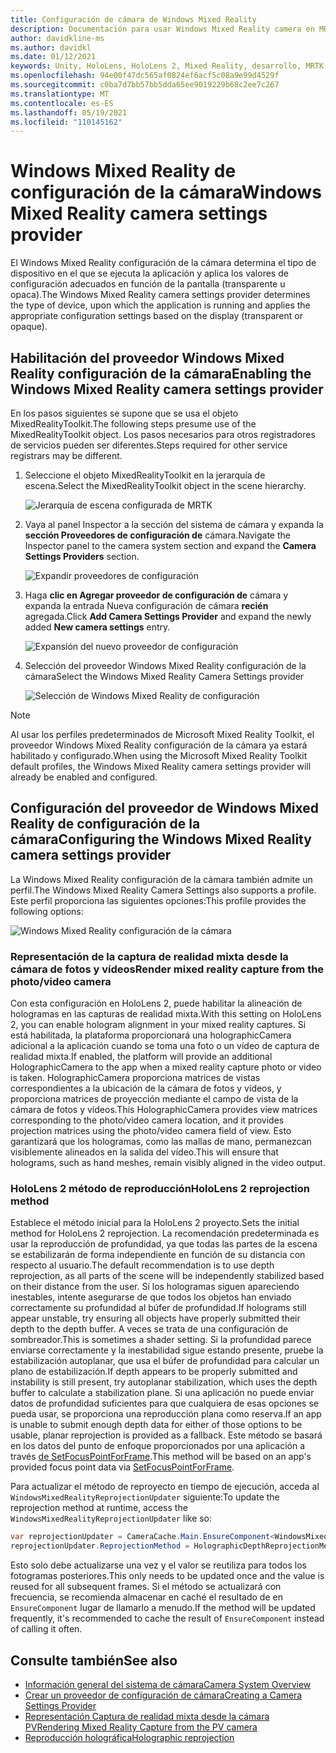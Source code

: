```yaml
---
title: Configuración de cámara de Windows Mixed Reality
description: Documentación para usar Windows Mixed Reality camera en MRTK
author: davidkline-ms
ms.author: davidkl
ms.date: 01/12/2021
keywords: Unity, HoloLens, HoloLens 2, Mixed Reality, desarrollo, MRTK, cámara,
ms.openlocfilehash: 94e00f47dc565af0824ef6acf5c08a9e99d4529f
ms.sourcegitcommit: c0ba7d7bb57bb5dda65ee9019229b68c2ee7c267
ms.translationtype: MT
ms.contentlocale: es-ES
ms.lasthandoff: 05/19/2021
ms.locfileid: "110145162"
---
```

# <a name="windows-mixed-reality-camera-settings-provider"></a><span data-ttu-id="c46d0-104">Windows Mixed Reality de configuración de la cámara</span><span class="sxs-lookup"><span data-stu-id="c46d0-104">Windows Mixed Reality camera settings provider</span></span>

<span data-ttu-id="c46d0-105">El Windows Mixed Reality configuración de la cámara determina el tipo de dispositivo en el que se ejecuta la aplicación y aplica los valores de configuración adecuados en función de la pantalla (transparente u opaca).</span><span class="sxs-lookup"><span data-stu-id="c46d0-105">The Windows Mixed Reality camera settings provider determines the type of device, upon which the application is running and applies the appropriate configuration settings based on the display (transparent or opaque).</span></span>

## <a name="enabling-the-windows-mixed-reality-camera-settings-provider"></a><span data-ttu-id="c46d0-106">Habilitación del proveedor Windows Mixed Reality configuración de la cámara</span><span class="sxs-lookup"><span data-stu-id="c46d0-106">Enabling the Windows Mixed Reality camera settings provider</span></span>

<span data-ttu-id="c46d0-107">En los pasos siguientes se supone que se usa el objeto MixedRealityToolkit.</span><span class="sxs-lookup"><span data-stu-id="c46d0-107">The following steps presume use of the MixedRealityToolkit object.</span></span> <span data-ttu-id="c46d0-108">Los pasos necesarios para otros registradores de servicios pueden ser diferentes.</span><span class="sxs-lookup"><span data-stu-id="c46d0-108">Steps required for other service registrars may be different.</span></span>

1. <span data-ttu-id="c46d0-109">Seleccione el objeto MixedRealityToolkit en la jerarquía de escena.</span><span class="sxs-lookup"><span data-stu-id="c46d0-109">Select the MixedRealityToolkit object in the scene hierarchy.</span></span>

    ![Jerarquía de escena configurada de MRTK](../images/MRTK_ConfiguredHierarchy.png)

2. <span data-ttu-id="c46d0-111">Vaya al panel Inspector a la sección del sistema de cámara y expanda la **sección Proveedores de configuración de** cámara.</span><span class="sxs-lookup"><span data-stu-id="c46d0-111">Navigate the Inspector panel to the camera system section and expand the **Camera Settings Providers** section.</span></span>

    ![Expandir proveedores de configuración](../images/camera-system/ExpandProviders.png)

3. <span data-ttu-id="c46d0-113">Haga **clic en Agregar proveedor de configuración de** cámara y expanda la entrada Nueva configuración de cámara **recién** agregada.</span><span class="sxs-lookup"><span data-stu-id="c46d0-113">Click **Add Camera Settings Provider** and expand the newly added **New camera settings** entry.</span></span>

    ![Expansión del nuevo proveedor de configuración](../images/camera-system/ExpandNewProvider.png)

4. <span data-ttu-id="c46d0-115">Selección del proveedor Windows Mixed Reality configuración de la cámara</span><span class="sxs-lookup"><span data-stu-id="c46d0-115">Select the Windows Mixed Reality Camera Settings provider</span></span>

    ![Selección de Windows Mixed Reality de configuración](../images/camera-system/SelectWindowsMixedRealitySettings.png)

> [!NOTE]
> <span data-ttu-id="c46d0-117">Al usar los perfiles predeterminados de Microsoft Mixed Reality Toolkit, el proveedor Windows Mixed Reality configuración de la cámara ya estará habilitado y configurado.</span><span class="sxs-lookup"><span data-stu-id="c46d0-117">When using the Microsoft Mixed Reality Toolkit default profiles, the Windows Mixed Reality camera settings provider will already be enabled and configured.</span></span>

## <a name="configuring-the-windows-mixed-reality-camera-settings-provider"></a><span data-ttu-id="c46d0-118">Configuración del proveedor de Windows Mixed Reality de configuración de la cámara</span><span class="sxs-lookup"><span data-stu-id="c46d0-118">Configuring the Windows Mixed Reality camera settings provider</span></span>

<span data-ttu-id="c46d0-119">La Windows Mixed Reality configuración de la cámara también admite un perfil.</span><span class="sxs-lookup"><span data-stu-id="c46d0-119">The Windows Mixed Reality Camera Settings also supports a profile.</span></span> <span data-ttu-id="c46d0-120">Este perfil proporciona las siguientes opciones:</span><span class="sxs-lookup"><span data-stu-id="c46d0-120">This profile provides the following options:</span></span>

![Windows Mixed Reality configuración de la cámara](../images/camera-system/WMRCameraSettingsProfile.png)

### <a name="render-mixed-reality-capture-from-the-photovideo-camera"></a><span data-ttu-id="c46d0-122">Representación de la captura de realidad mixta desde la cámara de fotos y vídeos</span><span class="sxs-lookup"><span data-stu-id="c46d0-122">Render mixed reality capture from the photo/video camera</span></span>

<span data-ttu-id="c46d0-123">Con esta configuración en HoloLens 2, puede habilitar la alineación de hologramas en las capturas de realidad mixta.</span><span class="sxs-lookup"><span data-stu-id="c46d0-123">With this setting on HoloLens 2, you can enable hologram alignment in your mixed reality captures.</span></span> <span data-ttu-id="c46d0-124">Si está habilitada, la plataforma proporcionará una holographicCamera adicional a la aplicación cuando se toma una foto o un vídeo de captura de realidad mixta.</span><span class="sxs-lookup"><span data-stu-id="c46d0-124">If enabled, the platform will provide an additional HolographicCamera to the app when a mixed reality capture photo or video is taken.</span></span> <span data-ttu-id="c46d0-125">HolographicCamera proporciona matrices de vistas correspondientes a la ubicación de la cámara de fotos y vídeos, y proporciona matrices de proyección mediante el campo de vista de la cámara de fotos y vídeos.</span><span class="sxs-lookup"><span data-stu-id="c46d0-125">This HolographicCamera provides view matrices corresponding to the photo/video camera location, and it provides projection matrices using the photo/video camera field of view.</span></span> <span data-ttu-id="c46d0-126">Esto garantizará que los hologramas, como las mallas de mano, permanezcan visiblemente alineados en la salida del vídeo.</span><span class="sxs-lookup"><span data-stu-id="c46d0-126">This will ensure that holograms, such as hand meshes, remain visibly aligned in the video output.</span></span>

### <a name="hololens-2-reprojection-method"></a><span data-ttu-id="c46d0-127">HoloLens 2 método de reproducción</span><span class="sxs-lookup"><span data-stu-id="c46d0-127">HoloLens 2 reprojection method</span></span>

<span data-ttu-id="c46d0-128">Establece el método inicial para la HoloLens 2 proyecto.</span><span class="sxs-lookup"><span data-stu-id="c46d0-128">Sets the initial method for HoloLens 2 reprojection.</span></span> <span data-ttu-id="c46d0-129">La recomendación predeterminada es usar la reproducción de profundidad, ya que todas las partes de la escena se estabilizarán de forma independiente en función de su distancia con respecto al usuario.</span><span class="sxs-lookup"><span data-stu-id="c46d0-129">The default recommendation is to use depth reprojection, as all parts of the scene will be independently stabilized based on their distance from the user.</span></span> <span data-ttu-id="c46d0-130">Si los hologramas siguen apareciendo inestables, intente asegurarse de que todos los objetos han enviado correctamente su profundidad al búfer de profundidad.</span><span class="sxs-lookup"><span data-stu-id="c46d0-130">If holograms still appear unstable, try ensuring all objects have properly submitted their depth to the depth buffer.</span></span> <span data-ttu-id="c46d0-131">A veces se trata de una configuración de sombreador.</span><span class="sxs-lookup"><span data-stu-id="c46d0-131">This is sometimes a shader setting.</span></span> <span data-ttu-id="c46d0-132">Si la profundidad parece enviarse correctamente y la inestabilidad sigue estando presente, pruebe la estabilización autoplanar, que usa el búfer de profundidad para calcular un plano de estabilización.</span><span class="sxs-lookup"><span data-stu-id="c46d0-132">If depth appears to be properly submitted and instability is still present, try autoplanar stabilization, which uses the depth buffer to calculate a stabilization plane.</span></span> <span data-ttu-id="c46d0-133">Si una aplicación no puede enviar datos de profundidad suficientes para que cualquiera de esas opciones se pueda usar, se proporciona una reproducción plana como reserva.</span><span class="sxs-lookup"><span data-stu-id="c46d0-133">If an app is unable to submit enough depth data for either of those options to be usable, planar reprojection is provided as a fallback.</span></span> <span data-ttu-id="c46d0-134">Este método se basará en los datos del punto de enfoque proporcionados por una aplicación a través [de SetFocusPointForFrame](https://docs.unity3d.com/ScriptReference/XR.WSA.HolographicSettings.SetFocusPointForFrame.html).</span><span class="sxs-lookup"><span data-stu-id="c46d0-134">This method will be based on an app's provided focus point data via [SetFocusPointForFrame](https://docs.unity3d.com/ScriptReference/XR.WSA.HolographicSettings.SetFocusPointForFrame.html).</span></span>

<span data-ttu-id="c46d0-135">Para actualizar el método de reproyecto en tiempo de ejecución, acceda al `WindowsMixedRealityReprojectionUpdater` siguiente:</span><span class="sxs-lookup"><span data-stu-id="c46d0-135">To update the reprojection method at runtime, access the `WindowsMixedRealityReprojectionUpdater` like so:</span></span>

```c#
var reprojectionUpdater = CameraCache.Main.EnsureComponent<WindowsMixedRealityReprojectionUpdater>();
reprojectionUpdater.ReprojectionMethod = HolographicDepthReprojectionMethod.AutoPlanar;
```

<span data-ttu-id="c46d0-136">Esto solo debe actualizarse una vez y el valor se reutiliza para todos los fotogramas posteriores.</span><span class="sxs-lookup"><span data-stu-id="c46d0-136">This only needs to be updated once and the value is reused for all subsequent frames.</span></span> <span data-ttu-id="c46d0-137">Si el método se actualizará con frecuencia, se recomienda almacenar en caché el resultado de en `EnsureComponent` lugar de llamarlo a menudo.</span><span class="sxs-lookup"><span data-stu-id="c46d0-137">If the method will be updated frequently, it's recommended to cache the result of `EnsureComponent` instead of calling it often.</span></span>

## <a name="see-also"></a><span data-ttu-id="c46d0-138">Consulte también</span><span class="sxs-lookup"><span data-stu-id="c46d0-138">See also</span></span>

- [<span data-ttu-id="c46d0-139">Información general del sistema de cámara</span><span class="sxs-lookup"><span data-stu-id="c46d0-139">Camera System Overview</span></span>](camera-system-overview.md)
- [<span data-ttu-id="c46d0-140">Crear un proveedor de configuración de cámara</span><span class="sxs-lookup"><span data-stu-id="c46d0-140">Creating a Camera Settings Provider</span></span>](create-settings-provider.md)
- [<span data-ttu-id="c46d0-141">Representación Captura de realidad mixta desde la cámara PV</span><span class="sxs-lookup"><span data-stu-id="c46d0-141">Rendering Mixed Reality Capture from the PV camera</span></span>](/windows/mixed-reality/mixed-reality-capture-for-developers#render-from-the-pv-camera-opt-in)
- [<span data-ttu-id="c46d0-142">Reproducción holográfica</span><span class="sxs-lookup"><span data-stu-id="c46d0-142">Holographic reprojection</span></span>](/windows/mixed-reality/hologram-stability#reprojection)